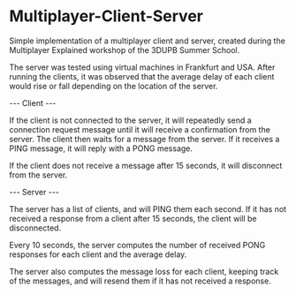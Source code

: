 # Multiplayer-Client-Server

Simple implementation of a multiplayer client and server, created during the Multiplayer Explained workshop 
of the 3DUPB Summer School.

The server was tested using virtual machines in Frankfurt and USA. After running the clients, it was observed 
that the average delay of each client would rise or fall depending on the location of the server.

--- Client ---

If the client is not connected to the server, it will repeatedly send a connection request message until 
it will receive a confirmation from the server. The client then waits for a message from the server. If it
receives a PING message, it will reply with a PONG message.

If the client does not receive a message after 15 seconds, it will disconnect from the server.

--- Server ---

The server has a list of clients, and will PING them each second. If it has not received a response
from a client after 15 seconds, the client will be disconnected.

Every 10 seconds, the server computes the number of received PONG responses for each client and
the average delay.

The server also computes the message loss for each client, keeping track of the messages, and will resend 
them if it has not received a response.
